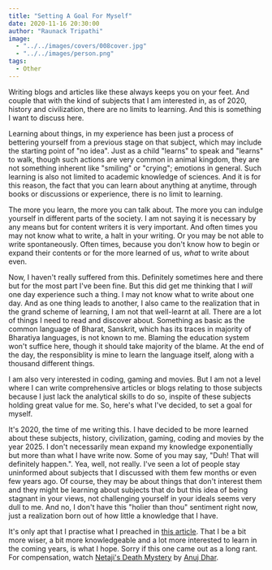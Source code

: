 ```yaml
---
title: "Setting A Goal For Myself"
date: 2020-11-16 20:30:00
author: "Raunack Tripathi"
image:
  - "../../images/covers/008cover.jpg"
  - "../../images/person.png"
tags:
  - Other
---
```


Writing blogs and articles like these always keeps you on your feet. And couple that with the kind of subjects that I am interested in, as of 2020, history and civilization, there are no limits to learning. And this is something I want to discuss here.

Learning about things, in my experience has been just a process of bettering yourself from a previous stage on that subject, which may include the starting point of "no idea". Just as a child "learns" to speak and "learns" to walk, though such actions are very common in animal kingdom, they are not something inherent like "smiling" or "crying"; emotions in general. Such learning is also not limited to academic knowledge of sciences. And it is for this reason, the fact that you can learn about anything at anytime, through books or discussions or experience, there is no limit to learning.

The more you learn, the more you can talk about. The more you can indulge yourself in different parts of the society. I am not saying it is necessary by any means but for content writers it is very important. And often times you may not know what to write, a halt in your writing. Or you may be not able to write spontaneously. Often times, because you don't know how to begin or expand their contents or for the more learned of us, _what_ to write about even.

Now, I haven't really suffered from this. Definitely sometimes here and there but for the most part I've been fine. But this did get me thinking that I _will_ one day experience such a thing. I may not know what to write about one day. And as one thing leads to another, I also came to the realization that in the grand scheme of learning, I am not that well-learnt at all. There are a lot of things I need to read and discover about. Something as basic as the common language of Bharat, Sanskrit, which has its traces in majority of Bharatiya languages, is not known to me. Blaming the education system won't suffice here, though it should take majority of the blame. At the end of the day, the responsiblity is mine to learn the language itself, along with a thousand different things.

I am also very interested in coding, gaming and movies. But I am not a level where I can write comprehensive articles or blogs relating to those subjects because I just lack the analytical skills to do so, inspite of these subjects holding great value for me. So, here's what I've decided, to set a goal for myself.

It's 2020, the time of me writing this. I have decided to be more learned about these subjects, history, civilization, gaming, coding and movies by the year 2025. I don't necessarily mean expand my knowledge exponentially but more than what I have write now. Some of you may say, "Duh! That will definitely happen.". Yea, well, not really. I've seen a lot of people stay uninformed about subjects that I discussed with them few months or even few years ago. Of course, they may be about things that don't interest them and they might be learning about subjects that do but this idea of being stagnant in your views, not challenging yourself in your ideals seems very dull to me. And no, I don't have this "holier than thou" sentiment right now, just a realization born out of how little a knowledge that I have.

It's only apt that I practise what I preached in <a href="https://le-raunack.github.io/MiscellaneousBlogs/building-a-bharatiya-narrative-what-can-be-done" class="link">this article</a>. That I be a bit more wiser, a bit more knowledgeable and a lot more interested to learn in the coming years, is what I hope. Sorry if this one came out as a long rant. For compensation, watch <a href="https://www.youtube.com/watch?v=MA_yI36Tmu4&t=7063s&ab_channel=SangamTalks" class="link">Netaji's Death Mystery</a> by <a href="https://twitter.com/anujdhar" class="link">Anuj Dhar</a>.
